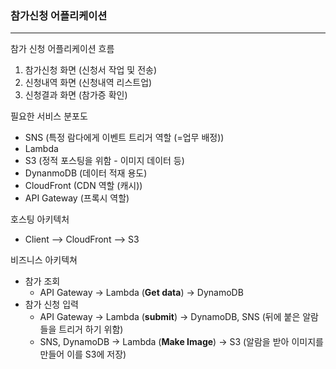 ### 참가신청 어플리케이션

<hr>

참가 신청 어플리케이션 흐름

1. 참가신청 화면 (신청서 작업 및 전송)
2. 신청내역 화면 (신청내역 리스트업)
3. 신청결과 화면 (참가증 확인)



필요한 서비스 분포도

- SNS (특정 람다에게 이벤트 트리거 역할 (=업무 배정))
- Lambda
- S3 (정적 포스팅을 위함 - 이미지 데이터 등)
- DynanmoDB (데이터 적재 용도)
- CloudFront (CDN 역할 (캐시))
- API Gateway (프록시 역할)



호스팅 아키텍처

- Client --> CloudFront --> S3



비즈니스 아키텍쳐

- 참가 조회
  - API Gateway -> Lambda (**Get data**) -> DynamoDB
- 참가 신청 입력
  - API Gateway -> Lambda (**submit**) -> DynamoDB, SNS (뒤에 붙은 알람들을 트리거 하기 위함)
  - SNS, DynamoDB -> Lambda (**Make Image**) -> S3 (알람을 받아 이미지를 만들어 이를 S3에 저장)











